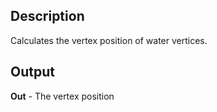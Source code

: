 ## Description
Calculates the vertex position of water vertices.

## Output
**Out** - The vertex position